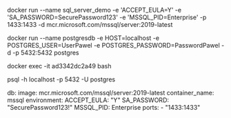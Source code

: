 docker run --name sql_server_demo -e 'ACCEPT_EULA=Y' -e 'SA_PASSWORD=SecurePassword123' -e 'MSSQL_PID=Enterprise' -p 1433:1433 -d mcr.microsoft.com/mssql/server:2019-latest

 docker run --name postgresdb -e HOST=localhost -e POSTGRES_USER=UserPawel -e POSTGRES_PASSWORD=PasswordPawel -d -p 5432:5432 postgres

docker exec -it ad3342dc2a49 bash

psql -h localhost -p 5432 -U postgres


db:
    image: mcr.microsoft.com/mssql/server:2019-latest
    container_name: mssql
    environment:
        ACCEPT_EULA: "Y"
        SA_PASSWORD: "SecurePassword123!"
        MSSQL_PID: Enterprise
    ports:
        - "1433:1433"